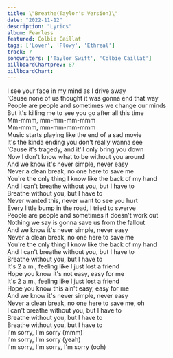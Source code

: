 ```yaml
---
title: \"Breathe(Taylor's Version)\"
date: "2022-11-12"
description: "Lyrics"
album: Fearless
featured: Colbie Caillat
tags: ['Lover', 'Flowy', 'Ethreal']
track: 7
songwriters: ['Taylor Swift', 'Colbie Caillat']
billboardChartprev: 87
billboardChart:  
---
```


I see your face in my mind as I drive away <br />
'Cause none of us thought it was gonna end that way <br />
People are people and sometimes we change our minds <br />
But it's killing me to see you go after all this time <br />
Mm-mmm, mm-mm-mm-mmm <br />
Mm-mmm, mm-mm-mm-mmm <br />
Music starts playing like the end of a sad movie <br />
It's the kinda ending you don't really wanna see <br />
'Cause it's tragedy, and it'll only bring you down <br />
Now I don't know what to be without you around <br />
And we know it's never simple, never easy <br />
Never a clean break, no one here to save me <br />
You're the only thing I know like the back of my hand <br />
And I can't breathe without you, but I have to <br />
Breathe without you, but I have to <br />
Never wanted this, never want to see you hurt <br />
Every little bump in the road, I tried to swerve <br />
People are people and sometimes it doesn't work out <br />
Nothing we say is gonna save us from the fallout <br />
And we know it's never simple, never easy <br />
Never a clean break, no one here to save me <br />
You're the only thing I know like the back of my hand <br />
And I can't breathe without you, but I have to <br />
Breathe without you, but I have to <br />
It's 2 a.m., feeling like I just lost a friend <br />
Hope you know it's not easy, easy for me <br />
It's 2 a.m., feeling like I just lost a friend <br />
Hope you know this ain't easy, easy for me <br />
And we know it's never simple, never easy <br />
Never a clean break, no one here to save me, oh <br />
I can't breathe without you, but I have to <br />
Breathe without you, but I have to <br />
Breathe without you, but I have to <br />
I'm sorry, I'm sorry (mmm) <br />
I'm sorry, I'm sorry (yeah) <br />
I'm sorry, I'm sorry, I'm sorry (ooh) <br />
